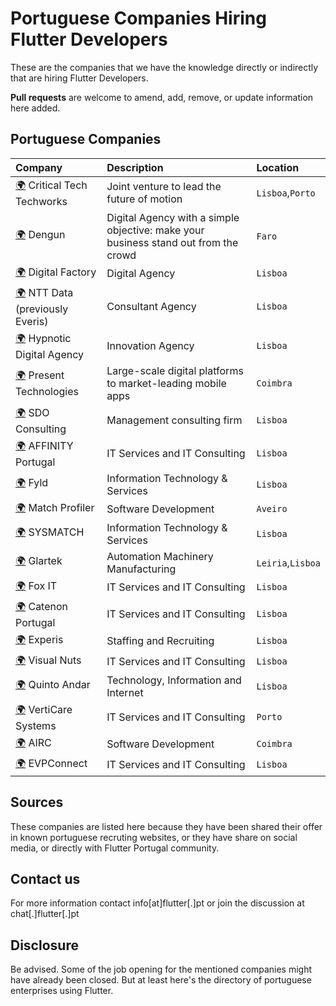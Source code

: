 # Portuguese Companies Hiring Flutter Developers

These are the companies that we have the knowledge directly or indirectly that are hiring Flutter Developers.

**Pull requests** are welcome to amend, add, remove, or update information here added.

## Portuguese Companies

| Company       | Description       | Location  |
| :------ | :---------- | :-------- |
| [:earth_africa:](https://www.criticaltechworks.com/) Critical Tech Techworks | Joint venture to lead the future of motion | `Lisboa`,`Porto` |
| [:earth_africa:](https://www.dengun.com/) Dengun | Digital Agency with a simple objective: make your business stand out from the crowd | `Faro` |
| [:earth_africa:](https://digitalfactory.pt/) Digital Factory | Digital Agency | `Lisboa` |
| [:earth_africa:](https://www.everis.com/) NTT Data (previously Everis) | Consultant Agency | `Lisboa` |
| [:earth_africa:](https://hypnotic.pt/) Hypnotic Digital Agency | Innovation Agency | `Lisboa` |
| [:earth_africa:](https://www.present-technologies.com) Present Technologies | Large-scale digital platforms to market-leading mobile apps | `Coimbra` |
| [:earth_africa:](https://sdoconsulting.pt/) SDO Consulting | Management consulting firm | `Lisboa` |
| [:earth_africa:](https://affinity.pt/en/) AFFINITY Portugal | IT Services and IT Consulting | `Lisboa` |
| [:earth_africa:](https://www.fyld.pt/) Fyld | Information Technology & Services | `Lisboa` |
| [:earth_africa:](https://www.m-profiler.com/) Match Profiler | Software Development | `Aveiro` |
| [:earth_africa:](https://www.sysmatch.com/) SYSMATCH | Information Technology & Services| `Lisboa` |
| [:earth_africa:](https://glartek.com/) Glartek | Automation Machinery Manufacturing | `Leiria`,`Lisboa` |
| [:earth_africa:](https://foxit.pt/) Fox IT | IT Services and IT Consulting | `Lisboa` |
| [:earth_africa:](https://www.catenon-pt.com/) Catenon Portugal | IT Services and IT Consulting | `Lisboa` |
| [:earth_africa:](https://www.experis.com/) Experis | Staffing and Recruiting | `Lisboa` |
| [:earth_africa:](https://www.visualnuts.com/) Visual Nuts | IT Services and IT Consulting | `Lisboa` |
| [:earth_africa:](https://carreiras.quintoandar.com.br/) Quinto Andar | Technology, Information and Internet | `Lisboa` |
| [:earth_africa:](https://verticaresystems.com/) VertiCare Systems | IT Services and IT Consulting | `Porto` |
| [:earth_africa:](https://www.airc.pt/) AIRC | Software Development | `Coimbra` |
| [:earth_africa:](https://www.evpconnect.pt/) EVPConnect | IT Services and IT Consulting | `Lisboa` |

## Sources

These companies are listed here because they have been shared their offer in known portuguese recruting websites, or they have share on social media, or directly with Flutter Portugal community.

## Contact us

For more information contact info[at]flutter[.]pt or join the discussion at chat[.]flutter[.]pt

## Disclosure

Be advised. Some of the job opening for the mentioned companies might have already been closed. But at least here's the directory of portuguese enterprises using Flutter.

